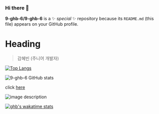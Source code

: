 ### Hi there 👋


**9-ghb-6/9-ghb-6** is a ✨ _special_ ✨ repository because its `README.md` (this file) appears on your GitHub profile.
# Heading 
> 감혜빈
> (주니어 개발자)

[![Top Langs](https://github-readme-stats.vercel.app/api/top-langs/?username=anuraghazra&layout=compact)](https://github.com/anuraghazra/github-readme-stats)

![9-ghb-6 GitHub stats](https://github-readme-stats.vercel.app/api?username=9-ghb-6&show_icons=true&theme=radical)

click [here](https://www.naver.com)


![image description](https://search.pstatic.net/common/?src=http%3A%2F%2Fblogfiles.naver.net%2F20141106_22%2Fshtjd_1415285374293ibUKS_JPEG%2F10009854_768809309852539_8506124625413629890_n.jpg&type=sc960_832)


[![ghb's wakatime stats](https://github-readme-stats.vercel.app/api/wakatime?username=9-ghb-6)](https://github.com/9-ghb-6/github-readme-stats)
